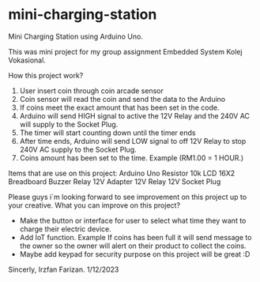# mini-charging-station
Mini Charging Station using Arduino Uno.

This was mini project for my group assignment Embedded System Kolej Vokasional.

How this project work?
1. User insert coin through coin arcade sensor
2. Coin sensor will read the coin and send the data to the Arduino
3. If coins meet the exact amount that has been set in the code.
4. Arduino will send HIGH signal to active the 12V Relay and the 240V AC will supply to the Socket Plug.
5. The timer will start counting down until the timer ends
6. After time ends, Arduino will send LOW signal to off 12V Relay to stop 240V AC supply to the Socket Plug.
7. Coins amount has been set to the time. Example (RM1.00 = 1 HOUR.)

Items that are use on this project:
Arduino Uno
Resistor 10k
LCD 16X2
Breadboard
Buzzer
Relay 12V
Adapter 12V
Relay 12V
Socket Plug

Please guys i`m looking forward to see improvement on this project up to your creative.
What you can improve on this project?

- Make the button or interface for user to select what time they want to charge their electric device.
- Add IoT function. Example If coins has been full it will send message to the owner so the owner will alert on their product to collect the coins.
- Maybe add keypad for security purpose on this project will be great :D

Sincerly, Irzfan Farizan.
1/12/2023
